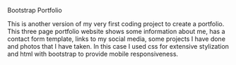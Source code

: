 Bootstrap Portfolio

This is another version of my very first coding project to create a portfolio. This three page portfolio website shows some information about me, has a contact form template, links to my social media, some projects I have done and photos that I have taken.   In this case I used  css for extensive stylization and html with bootstrap to provide mobile responsiveness.